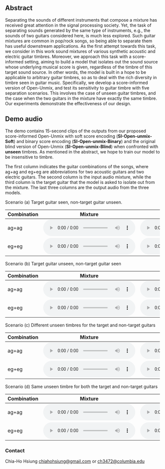 ## Abstract
Separating the sounds of different instruments that compose a mixture has received great attention in the signal processing society. Yet, the task of separating sounds generated by the same type of instruments, e.g., the sounds of two guitars considered here, is much less explored. Such guitar mixtures are common in pop/rock songs, so being able to separate them has useful downstream applications. As the first attempt towards this task, we consider in this work sound mixtures of various synthetic acoustic and electric guitar timbres. Moreover, we approach this task with a score-informed setting, aiming to build a model that isolates out the sound source whose underlying musical score is given, regardless of the timbre of this target sound source. In other words, the model is built in a hope to be applicable to arbitrary guitar timbres, so as to deal with the rich diversity in timbre seen in guitar music. Specifically, we develop a score-informed version of Open-Unmix, and test its sensitivity to guitar timbre with five separation scenarios. This involves the case of unseen guitar timbres, and the case when the two guitars in the mixture have exactly the same timbre. Our experiments demonstrate the effectiveness of our design.

## Demo audio
The demo contains 15-second clips of the outputs from our proposed score-informed Open-Unmix with soft score encoding (**SI-Open-unmix-Soft**) and binary score encoding (**SI-Open-unmix-Binary**) and the original blind version of Open-Unmix (**SI-Open-unmix-Blind**) when confronted with **unseen** timbres. As mentioned in the abstract, we hope to train our model to be insensitive to timbre.

The first column indicates the guitar combinations of the songs, where ag+ag and eg+eg are abbreviations for two acoustic guitars and two electric guitars. The second column is the input audio mixture, while the third column is the target guitar that the model is asked to isolate out from the mixture. The last three columns are the output audio from the three models.

Scenario (a) Target guitar seen, non-target guitar unseen.

| Combination | Mixture | Target Guitar | SI-Open-unmix-Soft | SI-Open-unmix-Binary | SI-Open-unmix-Blind |
| ----------- | ------- | ------------- | ------------------ | -------------------- | ------------------- |
| ag+ag |<audio src="result/demo/a/ag_ag_Ice_Dance_-_Edward_Scissorhands_mix_1+D.wav" controls="" preload=""></audio>|<audio src="result/demo/a/ag_ag_Ice_Dance_-_Edward_Scissorhands_gt_1.wav" controls="" preload=""></audio>|<audio src="result/demo/a/ag_ag_Ice_Dance_-_Edward_Scissorhands_soft.wav" controls="" preload=""></audio>|<audio src="result/demo/a/ag_ag_Ice_Dance_-_Edward_Scissorhands_binary.wav" controls="" preload=""></audio>|<audio src="result/demo/a/ag_ag_Ice_Dance_-_Edward_Scissorhands_blind.wav" controls="" preload=""></audio>|
| eg+eg |<audio src="result/demo/a/eg_eg_Quelques_Sourires_mix_1+D.wav" controls="" preload=""></audio>|<audio src="result/demo/a/eg_eg_Quelques_Sourires_gt_1.wav" controls="" preload=""></audio>|<audio src="result/demo/a/eg_eg_Quelques_Sourires_soft.wav" controls="" preload=""></audio>|<audio src="result/demo/a/eg_eg_Quelques_Sourires_binary.wav" controls="" preload=""></audio>|<audio src="result/demo/a/eg_eg_Quelques_Sourires_blind.wav" controls="" preload=""></audio>|


Scenario (b) Target guitar unseen, non-target guitar seen

| Combination | Mixture | Target Guitar | SI-Open-unmix-Soft | SI-Open-unmix-Binary | SI-Open-unmix-Blind |
| ----------- | ------- | ------------- | ------------------ | -------------------- | ------------------- |
| ag+ag |<audio src="result/demo/b/ag_ag_Every_little_thing_mix_1+D.wav" controls="" preload=""></audio>|<audio src="result/demo/b/ag_ag_Every_little_thing_d_gt_0.wav" controls="" preload=""></audio>|<audio src="result/demo/b/ag_ag_Every_little_thing_soft.wav" controls="" preload=""></audio>|<audio src="result/demo/b/ag_ag_Every_little_thing_binary.wav" controls="" preload=""></audio>|<audio src="result/demo/b/ag_ag_Every_little_thing_blind.wav" controls="" preload=""></audio>|
| eg+eg |<audio src="result/demo/b/eg_eg_Death_after_Live_mix_1+D.wav" controls="" preload=""></audio>|<audio src="result/demo/b/eg_eg_Death_after_Live_d_gt_0.wav" controls="" preload=""></audio>|<audio src="result/demo/b/eg_eg_Death_after_Live_soft.wav" controls="" preload=""></audio>|<audio src="result/demo/b/eg_eg_Death_after_Live_binary.wav" controls="" preload=""></audio>|<audio src="result/demo/b/eg_eg_Death_after_Live_blind.wav" controls="" preload=""></audio>|

Scenario (c) Different unseen timbres for the target and non-target guitars

| Combination | Mixture | Target Guitar | SI-Open-unmix-Soft | SI-Open-unmix-Binary | SI-Open-unmix-Blind |
| ----------- | ------- | ------------- | ------------------ | -------------------- | ------------------- |
| ag+ag |<audio src="result/demo/c/ag_ag_Bush_mix_D+E.wav" controls="" preload=""></audio>|<audio src="result/demo/c/ag_ag_Bush_d_gt_0.wav" controls="" preload=""></audio>|<audio src="result/demo/c/ag_ag_Bush_soft.wav" controls="" preload=""></audio>|<audio src="result/demo/c/ag_ag_Bush_binary.wav" controls="" preload=""></audio>|<audio src="result/demo/c/ag_ag_Bush_blind.wav" controls="" preload=""></audio>|
| eg+eg |<audio src="result/demo/c/eg_eg_Heart_of_a_Dragon_mix_D+E.wav" controls="" preload=""></audio>|<audio src="result/demo/c/eg_eg_Heart_of_a_Dragon_e_gt_1.wav" controls="" preload=""></audio>|<audio src="result/demo/c/eg_eg_Heart_of_a_Dragon_soft.wav" controls="" preload=""></audio>|<audio src="result/demo/c/eg_eg_Heart_of_a_Dragon_binary.wav" controls="" preload=""></audio>|<audio src="result/demo/c/eg_eg_Heart_of_a_Dragon_blind.wav" controls="" preload=""></audio>|

Scenario (d) Same unseen timbre for both the target and non-target guitars

| Combination | Mixture | Target Guitar | SI-Open-unmix-Soft | SI-Open-unmix-Binary | SI-Open-unmix-Blind |
| ----------- | ------- | ------------- | ------------------ | -------------------- | ------------------- |
| ag+ag |<audio src="result/demo/d/ag_ag_Undecided_mix_D+D.wav" controls="" preload=""></audio>|<audio src="result/demo/d/ag_ag_Undecided_d_gt_1.wav" controls="" preload=""></audio>|<audio src="result/demo/d/ag_ag_Undecided_soft.wav" controls="" preload=""></audio>|<audio src="result/demo/d/ag_ag_Undecided_binary.wav" controls="" preload=""></audio>|<audio src="result/demo/d/ag_ag_Undecided_blind.wav" controls="" preload=""></audio>|
| eg+eg |<audio src="result/demo/d/eg_eg_The_Encounter_mix_D+D.wav" controls="" preload=""></audio>|<audio src="result/demo/d/eg_eg_The_Encounter_d_gt_0.wav" controls="" preload=""></audio>|<audio src="result/demo/d/eg_eg_The_Encounter_soft.wav" controls="" preload=""></audio>|<audio src="result/demo/d/eg_eg_The_Encounter_binary.wav" controls="" preload=""></audio>|<audio src="result/demo/d/eg_eg_The_Encounter_blind.wav" controls="" preload=""></audio>|


### Contact 
Chia-Ho Hsiung chiahohsiung@gmail.com or ch3472@columbia.edu
